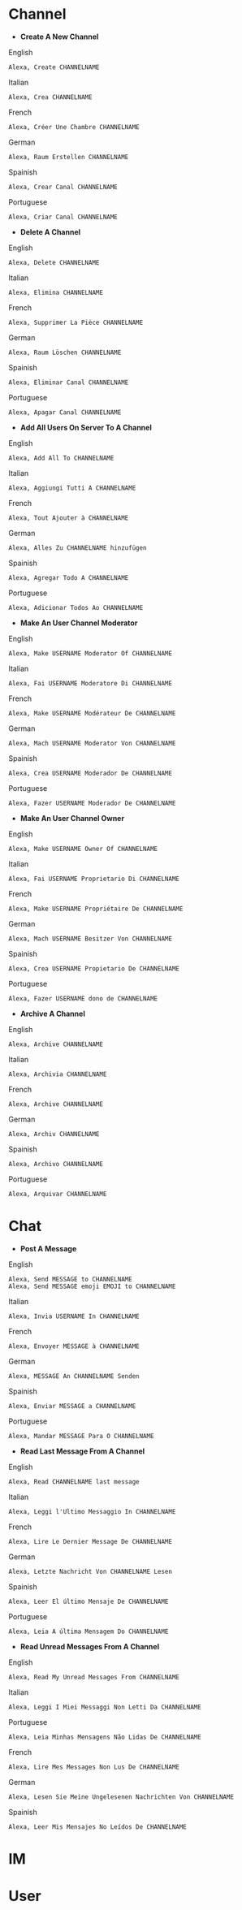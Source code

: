 # Channel

-   **Create A New Channel**

English

```
Alexa, Create CHANNELNAME
```

Italian

```
Alexa, Crea CHANNELNAME
```

French

```
Alexa, Créer Une Chambre CHANNELNAME
```

German

```
Alexa, Raum Erstellen CHANNELNAME
```

Spainish

```
Alexa, Crear Canal CHANNELNAME
```

Portuguese

```
Alexa, Criar Canal CHANNELNAME
```

-   **Delete A Channel**

English

```
Alexa, Delete CHANNELNAME
```

Italian

```
Alexa, Elimina CHANNELNAME
```

French

```
Alexa, Supprimer La Pièce CHANNELNAME
```

German

```
Alexa, Raum Löschen CHANNELNAME
```

Spainish

```
Alexa, Eliminar Canal CHANNELNAME
```

Portuguese

```
Alexa, Apagar Canal CHANNELNAME
```

-   **Add All Users On Server To A Channel**

English

```
Alexa, Add All To CHANNELNAME
```

Italian

```
Alexa, Aggiungi Tutti A CHANNELNAME
```

French

```
Alexa, Tout Ajouter à CHANNELNAME
```

German

```
Alexa, Alles Zu CHANNELNAME hinzufügen
```

Spainish

```
Alexa, Agregar Todo A CHANNELNAME
```

Portuguese

```
Alexa, Adicionar Todos Ao CHANNELNAME
```

-   **Make An User Channel Moderator**

English

```
Alexa, Make USERNAME Moderator Of CHANNELNAME
```

Italian

```
Alexa, Fai USERNAME Moderatore Di CHANNELNAME
```

French

```
Alexa, Make USERNAME Modérateur De CHANNELNAME
```

German

```
Alexa, Mach USERNAME Moderator Von CHANNELNAME
```

Spainish

```
Alexa, Crea USERNAME Moderador De CHANNELNAME
```

Portuguese

```
Alexa, Fazer USERNAME Moderador De CHANNELNAME
```

-   **Make An User Channel Owner**

English

```
Alexa, Make USERNAME Owner Of CHANNELNAME
```

Italian

```
Alexa, Fai USERNAME Proprietario Di CHANNELNAME
```

French

```
Alexa, Make USERNAME Propriétaire De CHANNELNAME
```

German

```
Alexa, Mach USERNAME Besitzer Von CHANNELNAME
```

Spainish

```
Alexa, Crea USERNAME Propietario De CHANNELNAME
```

Portuguese

```
Alexa, Fazer USERNAME dono de CHANNELNAME
```

-   **Archive A Channel**

English

```
Alexa, Archive CHANNELNAME
```

Italian

```
Alexa, Archivia CHANNELNAME
```

French

```
Alexa, Archive CHANNELNAME
```

German

```
Alexa, Archiv CHANNELNAME
```

Spainish

```
Alexa, Archivo CHANNELNAME
```

Portuguese

```
Alexa, Arquivar CHANNELNAME
```

# Chat

-   **Post A Message**

English

```
Alexa, Send MESSAGE to CHANNELNAME
Alexa, Send MESSAGE emoji EMOJI to CHANNELNAME
```

Italian

```
Alexa, Invia USERNAME In CHANNELNAME
```

French

```
Alexa, Envoyer MESSAGE à CHANNELNAME
```

German

```
Alexa, MESSAGE An CHANNELNAME Senden
```

Spainish

```
Alexa, Enviar MESSAGE a CHANNELNAME
```

Portuguese

```
Alexa, Mandar MESSAGE Para O CHANNELNAME
```

-   **Read Last Message From A Channel**

English

```
Alexa, Read CHANNELNAME last message
```

Italian

```
Alexa, Leggi l'Ultimo Messaggio In CHANNELNAME
```


French

```
Alexa, Lire Le Dernier Message De CHANNELNAME
```

German

```
Alexa, Letzte Nachricht Von CHANNELNAME Lesen
```

Spainish

```
Alexa, Leer El último Mensaje De CHANNELNAME
```

Portuguese

```
Alexa, Leia A última Mensagem Do CHANNELNAME
```

-   **Read Unread Messages From A Channel**

English

```
Alexa, Read My Unread Messages From CHANNELNAME
```

Italian

```
Alexa, Leggi I Miei Messaggi Non Letti Da CHANNELNAME
```

Portuguese

```
Alexa, Leia Minhas Mensagens Não Lidas De CHANNELNAME

```

French

```
Alexa, Lire Mes Messages Non Lus De CHANNELNAME
```

German

```
Alexa, Lesen Sie Meine Ungelesenen Nachrichten Von CHANNELNAME
```

Spainish

```
Alexa, Leer Mis Mensajes No Leídos De CHANNELNAME
```


# IM

# User
